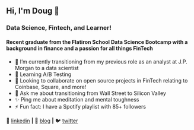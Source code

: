 ## Hi, I'm Doug 👋

### Data Science, Fintech, and Learner! 

#### Recent graduate from the Flatiron School Data Science Bootcamp with a background in finance and a passion for all things FinTech 

- 🔭  I’m currently transitioning from my previous role as an analyst at J.P. Morgan to a data scientist 
- 🌱  Learning A/B Testing 
- 👯  Looking to collaborate on open source projects in FinTech relating to Coinbase, Square, and more!   
- 💬  Ask me about transitioning from Wall Street to Silicon Valley 
- ✨  Ping me about meditation and mental toughness 
- ⚡️   Fun fact: I have a Spotify playlist with 85+ followers




👔 [linkedin][linkedin] **|** 
🏡 [blog][blog] **|** 
🐦 [twitter][twitter] 

[linkedin]: https://www.linkedin.com/in/douglas-lu/
[blog]: https://medium.com/@douglas.g.lu
[twitter]: https://twitter.com/douglasglu12

<!--
**douglasglu/douglasglu** is a ✨ _special_ ✨ repository because its `README.md` (this file) appears on your GitHub profile.

Here are some ideas to get you started:


-->
